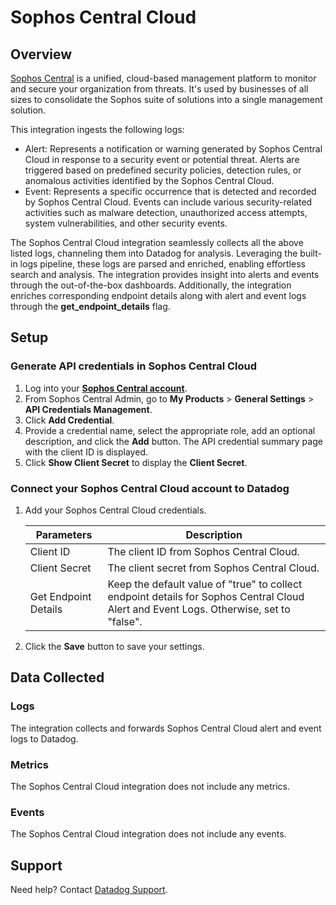 # Sophos Central Cloud

## Overview

[Sophos Central][1] is a unified, cloud-based management platform to monitor and secure your organization from threats. It's used by businesses of all sizes to consolidate the Sophos suite of solutions into a single management solution.

This integration ingests the following logs:

- Alert: Represents a notification or warning generated by Sophos Central Cloud in response to a security event or potential threat. Alerts are triggered based on predefined security policies, detection rules, or anomalous activities identified by the Sophos Central Cloud.
- Event: Represents a specific occurrence that is detected and recorded by Sophos Central Cloud. Events can include various security-related activities such as malware detection, unauthorized access attempts, system vulnerabilities, and other security events.

The Sophos Central Cloud integration seamlessly collects all the above listed logs, channeling them into Datadog for analysis. Leveraging the built-in logs pipeline, these logs are parsed and enriched, enabling effortless search and analysis. The integration provides insight into alerts and events through the out-of-the-box dashboards. Additionally, the integration enriches corresponding endpoint details along with alert and event logs through the **get_endpoint_details** flag.

## Setup

### Generate API credentials in Sophos Central Cloud

1. Log into your [**Sophos Central account**][2].
2. From Sophos Central Admin, go to **My Products** > **General Settings** > **API Credentials Management**.
3. Click **Add Credential**.
4. Provide a credential name, select the appropriate role, add an optional description, and click the **Add** button. The API credential summary page with the client ID is displayed.
5. Click **Show Client Secret** to display the **Client Secret**.

### Connect your Sophos Central Cloud account to Datadog

1. Add your Sophos Central Cloud credentials.

    | Parameters | Description                                                                                     |
    | ------------------------------- | -------------------------------------------------------------------------- |
    | Client ID                       | The client ID from Sophos Central Cloud.                                   |
    | Client Secret                   | The client secret from Sophos Central Cloud.                               |
    | Get Endpoint Details            | Keep the default value of "true" to collect endpoint details for Sophos Central Cloud Alert and Event Logs. Otherwise, set to "false".                 |

2. Click the **Save** button to save your settings.

## Data Collected

### Logs

The integration collects and forwards Sophos Central Cloud alert and event logs to Datadog.

### Metrics

The Sophos Central Cloud integration does not include any metrics.

### Events

The Sophos Central Cloud integration does not include any events.

## Support

Need help? Contact [Datadog Support][3].

[1]: https://www.sophos.com/en-us/products/sophos-central
[2]: https://cloud.sophos.com/manage/login
[3]: https://docs.datadoghq.com/help/